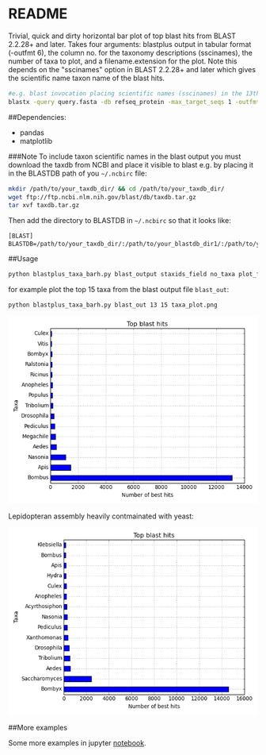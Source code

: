 README
======
Trivial, quick and dirty horizontal bar plot of top blast hits from BLAST 2.2.28+ and later. Takes four arguments: blastplus output in tabular format (-outfmt 6), the column no. for the taxonomy descriptions (sscinames), the number of taxa to plot, and a filename.extension for the plot. Note this depends on the "sscinames" option in BLAST 2.2.28+ and later which gives the scientific name taxon name of the blast hits. 

```bash
#e.g. blast invocation placing scientific names (sscinames) in the 13th column:
blastx -query query.fasta -db refseq_protein -max_target_seqs 1 -outfmt "6 qseqid sseqid pident length mismatch gapopen qstart qend sstart send stitle staxids sscinames evalue" -out blast_out
```

##Dependencies:
- pandas
- matplotlib

###Note
To include taxon scientific names in the blast output you must download the taxdb from NCBI and place it visible to blast e.g. by placing it in the BLASTDB path of you `~/.ncbirc` file:
```bash
mkdir /path/to/your_taxdb_dir/ && cd /path/to/your_taxdb_dir/
wget ftp://ftp.ncbi.nlm.nih.gov/blast/db/taxdb.tar.gz
tar xvf taxdb.tar.gz
```
Then add the directory to BLASTDB in `~/.ncbirc` so that it looks like:
```
[BLAST]
BLASTDB=/path/to/your_taxdb_dir/:/path/to/your_blastdb_dir1/:/path/to/your_blastdb_dir2/
```

##Usage

```bash
python blastplus_taxa_barh.py blast_output staxids_field no_taxa plot_filename.extension
```
for example plot the top 15 taxa from the blast output file `blast_out`:
```bash
python blastplus_taxa_barh.py blast_out 13 15 taxa_plot.png
```

![](https://github.com/Perugolate/blastplus-parsing/blob/master/taxa_plot.png)


Lepidopteran assembly heavily contmainated with yeast:

![](https://github.com/Perugolate/blastplus-parsing/blob/master/contam.png)

##More examples

Some more examples in jupyter [notebook](https://github.com/Perugolate/blastplus-parsing/blob/master/parse_blast_tax_names_eg.ipynb).
